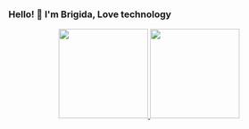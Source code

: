 ### Hello! 👋 I'm Brigida, Love technology

<!--
I LOVE ABOUT BUILDING DISTRIBUTED APPLICATIONS
GIT STATUS
-->
<div align="center">
  <a href="https://github.com/BrigidaFunny">
  <img height="160em" src="https://github-readme-stats.vercel.app/api?username=BrigidaFunny&show_icons=true&theme=dracula&include_all_commits=true&count_private=true"/>
    
  <img height="160em" src="https://github-readme-stats.vercel.app/api/top-langs/?username=BrigidaFunny&layout=compact&langs_count=7&theme=dracula"/>
</div>

<!--
**BrigidaFunny/BrigidaFunny** is a ✨ _special_ ✨ repository because its `README.md` (this file) appears on your GitHub profile.

Here are some ideas to get you started:

- 🔭 I’m currently working on ...
- 🌱 I’m currently learning ...
- 👯 I’m looking to collaborate on ...
- 🤔 I’m looking for help with ...
- 💬 Ask me about ...
- 📫 How to reach me: ...
- 😄 Pronouns: ...
- ⚡ Fun fact: ...
-->
